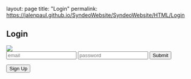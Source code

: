 layout: page
title: "Login"
permalink: https://jalenpaul.github.io/SyndeoWebsite/SyndeoWebsite/HTML/Login

<!DOCTYPE html>
<meta charset="UTF-8">
<html>

<head>
    <link rel="styleSheet" type="text/css" href="/SyndeoWebsite/SyndeoWebsite/CSS/MainStyles.css">
    <link rel="styleSheet" type="text/css" href="/SyndeoWebsite/SyndeoWebsite/CSS/LoginOrSignUpStyles.css">
    <title>Login or Sign Up</title>
</head>

<body>
    <article id="article_lOSU">
        <h1 id="h1_lOSU">Login</h1>
        <div id="div_lOSU_PFP">
            <img id="img_lOSU_pfp" src="/SyndeoWebsite/SyndeoWebsite/Res/PNGs/img_syndeo_pfp.png">
        </div>
        <form id="form_lOSU">
            <input id="input_lOSU_identifier" placeholder="email" type="text">
            <input id="input_lOSU_password" type="password" placeholder="password">
            <input id="input_lOSU_submit" onclick="submit()" type="submit">
        </form>
        <button id="b_lOSU_changeForm">Sign Up</button>
    </article>
</body>

</html>
